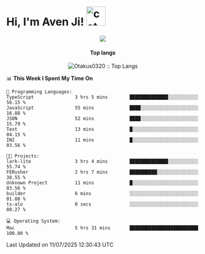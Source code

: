 <h1> Hi, I'm Aven Ji! <img src="https://media.giphy.com/media/mGcNjsfWAjY5AEZNw6/giphy.gif" width="50" alt="cat"></h1>

<p align="center"><a href="https://wakatime.com/@044d69d0-1253-4f60-96b6-5d19a0f9dde5"><img src="https://wakatime.com/badge/user/044d69d0-1253-4f60-96b6-5d19a0f9dde5.svg" /></a></p>

<h4 align="center">Top langs</h4>

<p align="center"><img src="https://github-readme-stats.vercel.app/api/top-langs/?username=Otakus0320&langs_count=10&theme=tokyonight&layout=compact&timestamp={{random_number}}" alt="Otakus0320 :: Top Langs" /></p>

<!--START_SECTION:waka-->
📊 **This Week I Spent My Time On** 

```text
💬 Programming Languages: 
TypeScript               3 hrs 5 mins        ██████████████░░░░░░░░░░░   56.15 % 
JavaScript               55 mins             ████░░░░░░░░░░░░░░░░░░░░░   16.88 % 
JSON                     52 mins             ████░░░░░░░░░░░░░░░░░░░░░   15.79 % 
Text                     13 mins             █░░░░░░░░░░░░░░░░░░░░░░░░   04.15 % 
INI                      11 mins             █░░░░░░░░░░░░░░░░░░░░░░░░   03.56 % 

🐱‍💻 Projects: 
lark-lite                3 hrs 4 mins        ██████████████░░░░░░░░░░░   55.74 % 
FERusher                 2 hrs 7 mins        ██████████░░░░░░░░░░░░░░░   38.55 % 
Unknown Project          11 mins             █░░░░░░░░░░░░░░░░░░░░░░░░   03.56 % 
builder                  6 mins              ░░░░░░░░░░░░░░░░░░░░░░░░░   01.88 % 
ts-alo                   0 secs              ░░░░░░░░░░░░░░░░░░░░░░░░░   00.27 % 

💻 Operating System: 
Mac                      5 hrs 31 mins       █████████████████████████   100.00 % 
```


 Last Updated on 11/07/2025 12:30:43 UTC
<!--END_SECTION:waka-->
